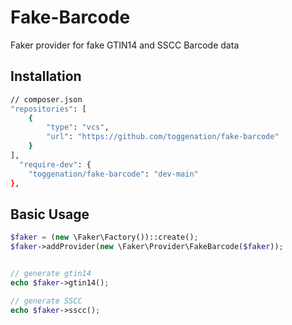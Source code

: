 # Fake-Barcode
Faker provider for fake GTIN14 and SSCC Barcode data


## Installation

```sh
// composer.json
"repositories": [
    {
        "type": "vcs",
        "url": "https://github.com/toggenation/fake-barcode"
    }
],
  "require-dev": {
    "toggenation/fake-barcode": "dev-main"
},
```


## Basic Usage
```php
$faker = (new \Faker\Factory())::create();
$faker->addProvider(new \Faker\Provider\FakeBarcode($faker));


// generate gtin14
echo $faker->gtin14();

// generate SSCC
echo $faker->sscc();
```
